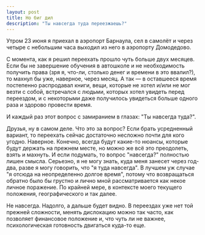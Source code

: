 ```yaml
---
layout: post
title: Но биг дил
description: "Ты навсегда туда переезжаешь?"
---
```


Утром 23 июня я приехал в аэропорт Барнаула, сел в самолёт и через четыре с небольшим часа выходил из него в аэропорту Домодедово.

С момента, как я решил переехать прошло чуть больше двух месяцев. Если бы не завершение обучения в автошколе и не необходимость получить права (зря я, что-ли, столько денег и времени в это ввалил?), то махнул бы уже, наверное, через месяц. А так — в оставшееся время постепенно распродавал книги, вещи, которые не хотел и/или не мог везти с собой, встречался с людьми, которых хотел увидеть перед переездом, и с некоторыми даже получилось увидеться больше одного раза и здорово провести время.

И каждый раз этот вопрос с замиранием в глазах: "Ты навсегда туда?".

Друзья, ну в самом деле. Что это за вопрос? Если брать усредненный вариант, то переехать сейчас достаточно несложно почти для кого угодно. Наверное. Конечно, всегда будут какие-то нюансы, которые будут держать на прежнем месте, но можно же всё это преодолеть, взять и махнуть. И если подумать, то вопрос "навсегда?" полностью лишен смысла. Серьезно, я не могу знать, куда меня занесет через год-два, разве я могу говорить, что "я туда навсегда". В лучшем уж случае "я отсюда на неопределенно долгое время", потому что возвращаться обратно было бы грустно и лично мной рассматривается как некое личное поражение. По крайней мере, в контексте моего текущего положения, географического и так далее.

Не навсегда. Надолго, а дальше будет видно. В переездах уже нет той прежней сложности, менять дислокацию можно так часто, как позволяет финансовое положение и, что чуть ли не важнее, психологическая готовность двигаться куда-то еще.
